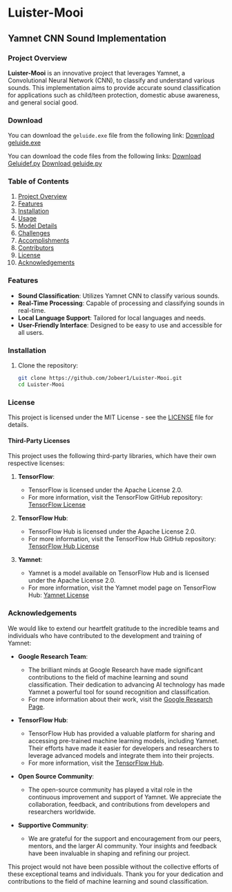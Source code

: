 # Luister-Mooi
## Yamnet CNN Sound Implementation

### Project Overview
**Luister-Mooi** is an innovative project that leverages Yamnet, a Convolutional Neural Network (CNN), to classify and understand various sounds. This implementation aims to provide accurate sound classification for applications such as child/teen protection, domestic abuse awareness, and general social good.

### Download
You can download the `geluide.exe` file from the following link:
[Download geluide.exe](https://drive.google.com/file/d/1-RVMm5Udejg_E1grw1uQ-85zRvY0uziP/view?usp=drive_link)

You can download the code files from the following links:
[Download Geluidef.py](https://drive.google.com/file/d/1-wyo_yxhw7IM3sBRPvzVI9KFIJrBHc-e/view?usp=drive_link)
[Download geluide.py](https://drive.google.com/file/d/1-wl8vpbbbXA1bxJlRmzNoTTLbUkg0VyU/view?usp=drive_link)



### Table of Contents
1. [Project Overview](#project-overview)
2. [Features](#features)
3. [Installation](#installation)
4. [Usage](#usage)
5. [Model Details](#model-details)
6. [Challenges](#challenges)
7. [Accomplishments](#accomplishments)
8. [Contributors](#contributors)
9. [License](#license)
10. [Acknowledgements](#acknowledgements)

### Features
- **Sound Classification**: Utilizes Yamnet CNN to classify various sounds.
- **Real-Time Processing**: Capable of processing and classifying sounds in real-time.
- **Local Language Support**: Tailored for local languages and needs.
- **User-Friendly Interface**: Designed to be easy to use and accessible for all users.

### Installation
1. Clone the repository:
   ```bash
   git clone https://github.com/Jobeer1/Luister-Mooi.git
   cd Luister-Mooi
### License
This project is licensed under the MIT License - see the [LICENSE](LICENSE) file for details.

#### Third-Party Licenses
This project uses the following third-party libraries, which have their own respective licenses:

1. **TensorFlow**:
   - TensorFlow is licensed under the Apache License 2.0.
   - For more information, visit the TensorFlow GitHub repository: [TensorFlow License](https://github.com/tensorflow/tensorflow/blob/master/LICENSE)

2. **TensorFlow Hub**:
   - TensorFlow Hub is licensed under the Apache License 2.0.
   - For more information, visit the TensorFlow Hub GitHub repository: [TensorFlow Hub License](https://github.com/tensorflow/hub/blob/master/LICENSE)

3. **Yamnet**:
   - Yamnet is a model available on TensorFlow Hub and is licensed under the Apache License 2.0.
   - For more information, visit the Yamnet model page on TensorFlow Hub: [Yamnet License](https://tfhub.dev/google/yamnet/1)

### Acknowledgements
We would like to extend our heartfelt gratitude to the incredible teams and individuals who have contributed to the development and training of Yamnet:

- **Google Research Team**:
  - The brilliant minds at Google Research have made significant contributions to the field of machine learning and sound classification. Their dedication to advancing AI technology has made Yamnet a powerful tool for sound recognition and classification.
  - For more information about their work, visit the [Google Research Page](https://research.google.com/).

- **TensorFlow Hub**:
  - TensorFlow Hub has provided a valuable platform for sharing and accessing pre-trained machine learning models, including Yamnet. Their efforts have made it easier for developers and researchers to leverage advanced models and integrate them into their projects.
  - For more information, visit the [TensorFlow Hub](https://tfhub.dev/).

- **Open Source Community**:
  - The open-source community has played a vital role in the continuous improvement and support of Yamnet. We appreciate the collaboration, feedback, and contributions from developers and researchers worldwide.

- **Supportive Community**:
  - We are grateful for the support and encouragement from our peers, mentors, and the larger AI community. Your insights and feedback have been invaluable in shaping and refining our project.

This project would not have been possible without the collective efforts of these exceptional teams and individuals. Thank you for your dedication and contributions to the field of machine learning and sound classification.

